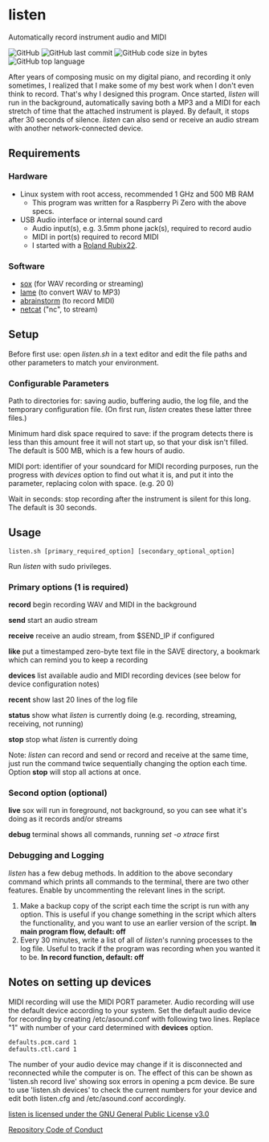 # listen
Automatically record instrument audio and MIDI

![GitHub](https://img.shields.io/github/license/danieljweinberg/listen?color=3d9fbf&style=plastic)
![GitHub last commit](https://img.shields.io/github/last-commit/danieljweinberg/listen?style=plastic)
![GitHub code size in bytes](https://img.shields.io/github/languages/code-size/danieljweinberg/listen?color=dea92c&style=plastic)
![GitHub top language](https://img.shields.io/github/languages/top/danieljweinberg/listen?color=3aa64c&style=plastic)

After years of composing music on my digital piano, and recording it only sometimes, I realized that I make some of my best work when I don't even think to record. That's why I designed this program. Once started, _listen_ will run in the background, automatically saving both a MP3 and a MIDI for each stretch of time that the attached instrument is played. By default, it stops after 30 seconds of silence. _listen_ can also send or receive an audio stream with another network-connected device.

## Requirements
### Hardware
- Linux system with root access, recommended 1 GHz and 500 MB RAM
  - This program was written for a Raspberry Pi Zero with the above specs.
- USB Audio interface or internal sound card
  - Audio input(s), e.g. 3.5mm phone jack(s), required to record audio
  - MIDI in port(s) required to record MIDI
  - I started with a [Roland Rubix22](https://www.roland.com/us/products/rubix22/).
### Software  
- [sox](http://sox.sourceforge.net/) (for WAV recording or streaming)
- [lame](https://lame.sourceforge.io/) (to convert WAV to MP3)
- [abrainstorm](http://www.sreal.com/~div/midi-utilities/) (to record MIDI)
- [netcat](http://netcat.sourceforge.net/) ("nc", to stream)

## Setup
Before first use: open _listen.sh_ in a text editor and edit the file paths and other parameters to match your environment.

### Configurable Parameters
Path to directories for: saving audio, buffering audio, the log file, and the temporary configuration file. (On first run, _listen_ creates these latter three files.)

Minimum hard disk space required to save: if the program detects there is less than this amount free it will not start up, so that your disk isn't filled. The default is 500 MB, which is a few hours of audio.

MIDI port: identifier of your soundcard for MIDI recording purposes, run the progress with _devices_ option to find out what it is, and put it into the parameter, replacing colon with space. (e.g. 20 0)

Wait in seconds: stop recording after the instrument is silent for this long. The default is 30 seconds.

## Usage
```
listen.sh [primary_required_option] [secondary_optional_option]
```

Run _listen_ with sudo privileges.


### Primary options (1 is required)
  **record**	begin recording WAV and MIDI in the background
  
  **send**		start an audio stream
  
  **receive**	receive an audio stream, from $SEND_IP if configured
  
  **like**		put a timestamped zero-byte text file in the SAVE directory, a bookmark which can remind you to keep a recording
  
  **devices**	list available audio and MIDI recording devices (see below for device configuration notes)
  
  **recent**	show last 20 lines of the log file
  
  **status**	show what _listen_ is currently doing (e.g. recording, streaming, receiving, not running)
  
  **stop**		stop what _listen_ is currently doing
  
Note: _listen_ can record and send or record and receive at the same time, just run the command twice sequentially changing the option each time. Option **stop** will stop all actions at once.
  
### Second option (optional)
  **live**		sox will run in foreground, not background, so you can see what it's doing as it records and/or streams
        
  **debug**		terminal shows all commands, running _set -o xtrace_ first
  
### Debugging and Logging

_listen_ has a few debug methods. In addition to the above secondary command which prints all commands to the terminal, there are two other features. Enable by uncommenting the relevant lines in the script.
1. Make a backup copy of the script each time the script is run with any option. This is useful if you change something in the script which alters the functionality, and you want to use an earlier version of the script. **In main program flow, default: off**
2. Every 30 minutes, write a list of all of _listen_'s running processes to the log file. Useful to track if the program was recording when you wanted it to be. **In record function, default: off**

## Notes on setting up devices
MIDI recording will use the MIDI PORT parameter.
Audio recording will use the default device according to your system.
Set the default audio device for recording by creating /etc/asound.conf with following two lines. Replace "1" with number of your card determined with **devices** option.

```
defaults.pcm.card 1
defaults.ctl.card 1
```
The number of your audio device may change if it is disconnected and reconnected while the computer is on. The effect of this can be shown as 'listen.sh record live' showing sox errors in opening a pcm device. Be sure to use 'listen.sh devices' to check the current numbers for your device and edit both listen.cfg and /etc/asound.conf accordingly.

[listen is licensed under the GNU General Public License v3.0](../LICENSE.txt)

[Repository Code of Conduct](../CODE_OF_CONDUCT.md)
